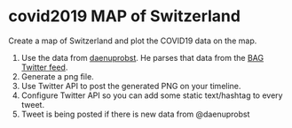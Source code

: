 # covid2019 MAP of Switzerland
Create a map of Switzerland and plot the COVID19 data on the map.

1. Use the data from [daenuprobst](https://github.com/daenuprobst/covid19-cases-switzerland/blob/master/covid19_cases_switzerland.csv). He parses that data from the [BAG Twitter feed](https://twitter.com/BAG_OFSP_UFSP/).
2. Generate a png file.
3. Use Twitter API to post the generated PNG on your timeline.
4. Configure Twitter API so you can add some static text/hashtag to every tweet.
5. Tweet is being posted if there is new data from @daenuprobst

